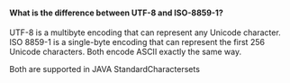 

#### What is the difference between UTF-8 and ISO-8859-1?
UTF-8 is a multibyte encoding that can represent any Unicode character. ISO 8859-1 is a single-byte encoding that can represent the first 256 Unicode characters. Both encode ASCII exactly the same way.

Both are supported in JAVA StandardCharactersets

